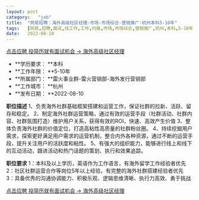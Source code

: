 ```yaml
---
layout:	post
category:	"job"
title:	"网易招聘：海外高级社区经理-市场-市场综合-营销推广-杭州本科5-10年"
tags:	[网易,招聘,面试,找工作,工作,内推,市场,市场综合,营销推广,杭州,本科,5-10年]
date:	2022-08-10
---
```


[点击应聘 投简历就有面试机会 -> 海外高级社区经理](http://mobile.bole.netease.com/bole/boleDetail?id=40480&employeeId=346f03c3cda5f04c&key=all)



- **学历要求： **本科
- **工作年限： **5-10年
- **所属部门： **雷火事业群-雷火营销部-海外发行营销部
- **工作城市： **杭州
- **发布日期： **2022-08-10



**职位描述**
1、负责海外社群基础框架搭建和运营工作，保证社群的拉新、活跃、留存和稳定。
2、制定海外社群运营策略，通过有效的运营手段（社群活动、社群内容、社群氛围打造）维护用户关系，获得有效的ROI，快速、高效产生价值
3、整体负责海外社群的价值定位，打造高粘性高质量的社群粉丝圈。
4、持续挖掘用户需求，探索更好满足用户需求的运营机制，整合内外各种资源，通过不断的运营手段，提升关注用户的活跃度和粘性。
5、有强大的组织能力，能够进行线上和线下的互动活动，跟进活动和热门话题的策划、执行和效果追踪。




**职位要求**
1：本科及以上学历，英语作为工作语言，有海外留学工作经验者优先
2：社区社群运营合作等岗位5年以上经验，有完整的海外社群搭建经验者优先
3：具备优秀的沟通协调能力、积极乐观、逻辑思维清晰、执行力高效、勇于挑战



[点击应聘 投简历就有面试机会 -> 海外高级社区经理](http://mobile.bole.netease.com/bole/boleDetail?id=40480&employeeId=346f03c3cda5f04c&key=all)